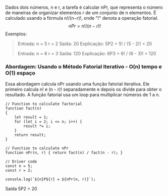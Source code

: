 Dados dois números, n e r, a tarefa é calcular nPr, que representa o número de maneiras de organizar elementos r de um conjunto de n elementos. É calculado usando a fórmula n!/(n−r)!, onde "!" denota a operação fatorial.
$$
nPr = n! / (n - r)! 
$$
Exemplos:

> Entrada: n = 5
>  r = 2
> Saída: 20
> Explicação: 5P2 = 5! / (5 - 2)! = 20
> 
> Entrada: n = 6
>  r = 3
> Saída: 120
> Explicação: 6P3 = 6! / (6 - 3)!  = 120

### Abordagem: Usando o Método Fatorial Iterativo - O(n) tempo e O(1) espaço

Essa abordagem calcula nPr usando uma função fatorial iterativa. Ele primeiro calcula n! e (n - r)! separadamente e depois os divide para obter o resultado. A função fatorial usa um loop para multiplicar números de 1 a n.

```
// Function to calculate factorial
function fact(n)
{
    let result = 1;
    for (let i = 2; i <= n; i++) {
        result *= i;
    }
    return result;
}

// Function to calculate nPr
function nPr(n, r) { return fact(n) / fact(n - r); }

// Driver code
const n = 5;
const r = 2;

console.log(`${n}P${r} = ${nPr(n, r)}`);
```

Saída
5P2 = 20
